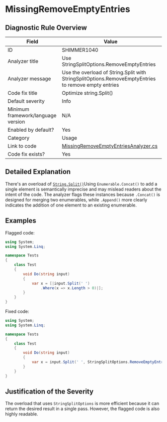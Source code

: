# MissingRemoveEmptyEntries

## Diagnostic Rule Overview

| Field                              | Value
|------------------------------------|-------
| ID                                 | SHIMMER1040
| Analyzer title                     | Use StringSplitOptions.RemoveEmptyEntries
| Analyzer message                   | Use the overload of String.Split with StringSplitOptions.RemoveEmptyEntries to remove empty entries
| Code fix title                     | Optimize string.Split()
| Default severity                   | Info
| Minimum framework/language version | N/A
| Enabled by default?                | Yes
| Category                           | Usage
| Link to code                       | [MissingRemoveEmptyEntriesAnalyzer.cs](../../src/Shimmering.Analyzers/UsageRules/MissingRemoveEmptyEntries/MissingRemoveEmptyEntriesAnalyzer.cs)
| Code fix exists?                   | Yes

## Detailed Explanation

There's an overload of [`String.Split()`](https://learn.microsoft.com/en-us/dotnet/api/system.string.split)Using `Enumerable.Concat()` to add a single element is semantically imprecise and may mislead readers about the intent of the code. The analyzer flags these instances because `.Concat()` is designed for merging two enumerables, while `.Append()` more clearly indicates the addition of one element to an existing enumerable.

## Examples

Flagged code:
```cs
using System;
using System.Linq;

namespace Tests
{
    class Test
    {
        void Do(string input)
        {
            var x = [|input.Split(' ')
                .Where(x => x.Length > 0)|];
        }
    }
}
```

Fixed code:
```cs
using System;
using System.Linq;

namespace Tests
{
    class Test
    {
        void Do(string input)
        {
            var x = input.Split(' ', StringSplitOptions.RemoveEmptyEntries);
        }
    }
}
```

## Justification of the Severity

The overload that uses `StringSplitOptions` is more efficient because it can return the desired result in a single pass. However, the flagged code is also highly readable.
